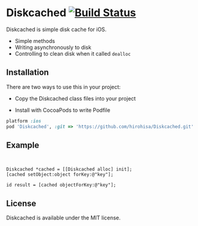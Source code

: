 Diskcached [![Build Status](https://travis-ci.org/hirohisa/Diskcached.png?branch=master)](https://travis-ci.org/hirohisa/Diskcached)
==================

Diskcached is simple disk cache for iOS.

- Simple methods
- Writing asynchronously to disk
- Controlling to clean disk when it called `dealloc`

Installation
----------

There are two ways to use this in your project:

- Copy the Diskcached class files into your project

- Install with CocoaPods to write Podfile
```ruby
platform :ios
pod 'Diskcached', :git => 'https://github.com/hirohisa/Diskcached.git'
```

Example
----------

```objc


Diskcached *cached = [[Diskcached alloc] init];
[cached setObject:object forKey:@"key"];

id result = [cached objectForKey:@"key"];

```

## License

Diskcached is available under the MIT license.
